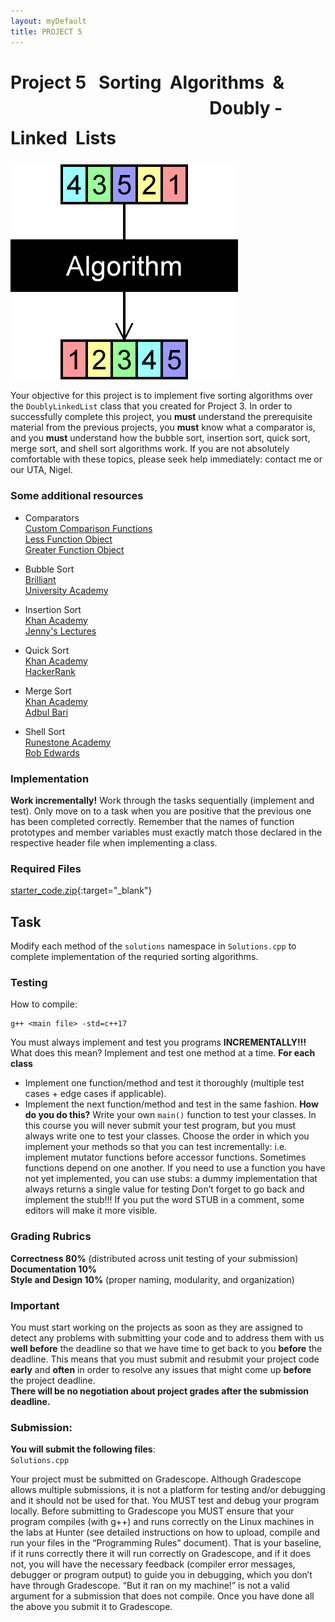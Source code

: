 ```yaml
---  
layout: myDefault  
title: PROJECT 5  
---  
```


# Project 5 &nbsp; Sorting&nbsp; Algorithms&nbsp; &<br/><span style="LINE-HEIGHT:48px"> &nbsp; &nbsp; &nbsp; &nbsp; &nbsp; &nbsp; &nbsp; &nbsp; &nbsp; &nbsp; &nbsp; &nbsp; &nbsp; &nbsp; &nbsp; &nbsp; &nbsp; &nbsp; &nbsp; &nbsp; &nbsp; &nbsp; &nbsp; &nbsp; Doubly - Linked &nbsp;Lists</span>

![Sort](sort.png)

Your objective for this project is to implement five sorting algorithms over the `DoublyLinkedList` class that you created for Project 3. In order to successfully complete this project, you **must** understand the prerequisite material from the previous projects, you **must** know what a comparator is, and you **must** understand how the bubble sort, insertion sort, quick sort, merge sort, and shell sort algorithms work. If you are not absolutely comfortable with these topics, please seek help immediately: contact me or our UTA, Nigel.

### Some additional resources
- Comparators  
[Custom Comparison Functions](https://stackoverflow.com/questions/52984999/different-types-for-stdsort-comparator-in-c/)  
[Less Function Object](http://www.cplusplus.com/reference/functional/less/)  
[Greater Function Object](http://www.cplusplus.com/reference/functional/greater/)
   
- Bubble Sort  
[Brilliant](https://brilliant.org/wiki/bubble-sort/)  
[University Academy](https://youtu.be/We8h4_rcRRw)

- Insertion Sort  
[Khan Academy](https://www.khanacademy.org/computing/computer-science/algorithms/insertion-sort/a/insertion-sort)  
[Jenny's Lectures](https://youtu.be/yCxV0kBpA6M)

- Quick Sort  
[Khan Academy](https://www.khanacademy.org/computing/computer-science/algorithms/quick-sort/a/overview-of-quicksort)  
[HackerRank](https://youtu.be/SLauY6PpjW4)

- Merge Sort  
[Khan Academy](https://www.khanacademy.org/computing/computer-science/algorithms/merge-sort/a/overview-of-merge-sort)  
[Adbul Bari](https://youtu.be/mB5HXBb_HY8)

- Shell Sort  
[Runestone Academy](https://runestone.academy/runestone/books/published/pythonds/SortSearch/TheShellSort.html)  
[Rob Edwards](https://youtu.be/ddeLSDsYVp8)

### Implementation
**Work incrementally!** Work through the tasks sequentially (implement and test). Only move on to a task when you are positive that the previous one has been completed correctly. Remember that the names of function prototypes and member variables must exactly match those declared in the respective header file when implementing a class.

### Required Files
[starter_code.zip](starter_code.zip){:target="_blank"}

## Task 
Modify each method of the `solutions` namespace in `Solutions.cpp` to complete implementation of the requried sorting algorithms. 

### Testing
How to compile:
```
g++ <main file> -std=c++17
```
You must always implement and test you programs **INCREMENTALLY!!!**
What does this mean? Implement and test one method at a time.
**For each class**
- Implement one function/method and test it thoroughly (multiple test cases + edge cases if applicable).
- Implement the next function/method and test in the same fashion.
**How do you do this?** Write your own `main()` function to test your classes. In this course you will never submit your test program, but you must always write one to test your classes. Choose the order in which you implement your methods so that you can test incrementally: i.e. implement mutator functions before accessor functions. Sometimes functions depend on one another. If you need to use a function you have not yet implemented, you can use stubs: a dummy implementation that always returns a single value for testing Don’t forget to go back and implement the stub!!! If you put the word STUB in a comment, some editors will make it more visible.

### Grading Rubrics
**Correctness 80%** (distributed across unit testing of your submission)  
**Documentation 10%**  
**Style and Design 10%** (proper naming, modularity, and organization)  

### Important
You must start working on the projects as soon as they are assigned to detect any problems with submitting your code and to address them with us **well before** the deadline so that we have time to get back to you **before** the deadline. This means that you must submit and resubmit your project code **early** and **often** in order to resolve any issues that might come up **before** the project deadline.  
**There will be no negotiation about project grades after the submission deadline.**
  
### Submission:
**You will submit the following files**:  
`Solutions.cpp`

Your project must be submitted on Gradescope. Although Gradescope allows multiple submissions, it is not a platform for testing and/or debugging and it should not be used for that. You MUST test and debug your program locally. Before submitting to Gradescope you MUST ensure that your program compiles (with g++) and runs correctly on the Linux machines in the labs at Hunter (see detailed instructions on how to upload, compile and run your files in the “Programming Rules” document). That is your baseline, if it runs correctly there it will run correctly on Gradescope, and if it does not, you will have the necessary feedback (compiler error messages, debugger or program output) to guide you in debugging, which you don’t have through Gradescope. “But it ran on my machine!” is not a valid argument for a submission that does not compile. Once you have done all the above you submit it to Gradescope.
